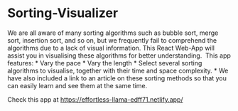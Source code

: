 # Sorting-Visualizer
We are all aware of many sorting algorithms such as bubble sort, merge sort, insertion sort, and so on, but we frequently fail to comprehend the algorithms due to a lack of visual information. This React Web-App will assist you in visualising these algorithms for better understanding.  
This app features: 
     * Vary the pace
     * Vary the length 
     * Select several sorting algorithms to visualise, together with their time and space complexity. 
     * We have also included a link to an article on these sorting methods so that you can easily learn and see them at the same time.

Check this app at https://effortless-llama-edff71.netlify.app/

